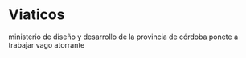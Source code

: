 # Viaticos
ministerio de diseño y desarrollo de la provincia de córdoba
ponete a trabajar vago atorrante
